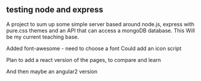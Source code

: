 ## testing node and express

A project to sum up some simple server based around node.js, express
with pure.css themes and an API that can access a mongoDB database. This Will
be my current teaching base. 

Added font-awesome - need to choose a font
Could add an icon script

Plan to add a react version of the pages, to compare and learn

And then maybe an angular2 version